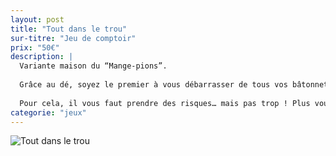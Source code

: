 ```yaml
---
layout: post
title: "Tout dans le trou"
sur-titre: "Jeu de comptoir"
prix: "50€"
description: |
  Variante maison du “Mange-pions”.
  
  Grâce au dé, soyez le premier à vous débarrasser de tous vos bâtonnets !
  
  Pour cela, il vous faut prendre des risques… mais pas trop ! Plus vous lancez le dé, plus vous pouvez perdre des bâtonnets, mais au risque de faire le lancer de trop, qui vous fera récupérer l’ensemble du couvercle !
categorie: "jeux"
---
```

![Tout dans le trou]({{site.baseurl}}/assets/img/produits/ludique/Tout-dans-le-trou.png)
